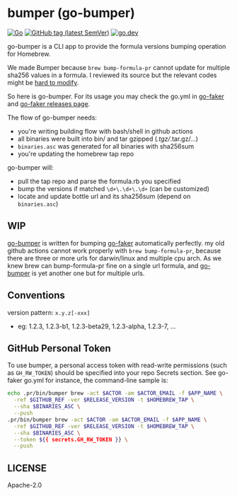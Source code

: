 # bumper (go-bumper)

[![Go](https://github.com/hedzr/go-bumper/actions/workflows/go.yml/badge.svg)](https://github.com/hedzr/go-bumper/actions/workflows/go.yml)
[![GitHub tag (latest SemVer)](https://img.shields.io/github/tag/hedzr/go-bumper.svg?label=release)](https://github.com/hedzr/go-bumper/releases)
[![go.dev](https://img.shields.io/badge/go-dev-green)](https://pkg.go.dev/github.com/hedzr/go-bumper)

go-bumper is a CLI app to provide the formula versions bumping
operation for Homebrew.

We made Bumper because `brew bump-formula-pr` cannot update for
multiple sha256 values in a formula. I reviewed its source but
the relevant codes might be [hard to modify](https://github.com/Homebrew/brew/blob/1ca3ed87e28c450a24ee144a23fe2ba8b2a73640/Library/Homebrew/dev-cmd/bump-formula-pr.rb#L145-L341).

So here is go-bumper. For its usage you may check the go.yml in
[go-faker](https://github.com/hedzr/go-faker) and [go-faker releases
page](https://github.com/hedzr/go-faker/releases).

The flow of go-bumper needs:

- you're writing building flow with bash/shell in github actions
- all binaries were built into bin/ and tar gzipped (*.tgz/*.tar.gz/...)
- `binaries.asc` was generated for all binaries with sha256sum
- you're updating the homebrew tap repo

go-bumper will:

- pull the tap repo and parse the formula.rb you specified
- bump the versions if matched `\d+\.\d+\.\d+` (can be customized)
- locate and update bottle url and its sha256sum (depend on `binaries.asc`)

## WIP

[go-bumper](https://github.com/hedzr/go-bumper) is written for bumping
[go-faker](https://github.com/hedzr/go-faker) automatically perfectly. my
old github actions cannot work properly with `brew bump-formula-pr`,
because there are three or more urls for darwin/linux and multiple
cpu arch. As we knew brew can bump-formula-pr fine on a single url
formula, and [go-bumper](https://github.com/hedzr/go-bumper) is yet
another one but for multiple urls.

## Conventions

version pattern: `x.y.z[-xxx]`

- eg: 1.2.3, 1.2.3-b1, 1.2.3-beta29, 1.2.3-alpha, 1.2.3-7, ...

## GitHub Personal Token

To use bumper, a personal access token with read-write permissions
(such as `GH_RW_TOKEN`) should be specified into your repo Secrets
section. See go-faker go.yml for instance, the command-line
sample is:

```bash
echo .pr/bin/bumper brew -act $ACTOR -am $ACTOR_EMAIL -f $APP_NAME \
  -ref $GITHUB_REF -ver $RELEASE_VERSION -t $HOMEBREW_TAP \
  --sha $BINARIES_ASC \
  --push
.pr/bin/bumper brew -act $ACTOR -am $ACTOR_EMAIL -f $APP_NAME \
  -ref $GITHUB_REF -ver $RELEASE_VERSION -t $HOMEBREW_TAP \
  --sha $BINARIES_ASC \
  --token ${{ secrets.GH_RW_TOKEN }} \
  --push
```

## LICENSE

Apache-2.0
